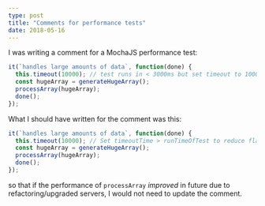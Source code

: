 ```yaml
---
type: post
title: "Comments for performance tests"
date: 2018-05-16
---
```


I was writing a comment for a MochaJS performance test:
```js
it(`handles large amounts of data`, function(done) {
  this.timeout(10000); // test runs in < 3000ms but set timeout to 10000ms to reduce flakyness
  const hugeArray = generateHugeArray();
  processArray(hugeArray);
  done();
});
```

What I should have written for the comment was this:
```js
it(`handles large amounts of data`, function(done) {
  this.timeout(10000); // Set timeoutTime > runTimeOfTest to reduce flakyness
  const hugeArray = generateHugeArray();
  processArray(hugeArray);
  done();
});
```
so that if the performance of `processArray` _improved_ in future due to refactoring/upgraded servers,
I would not need to update the comment.


